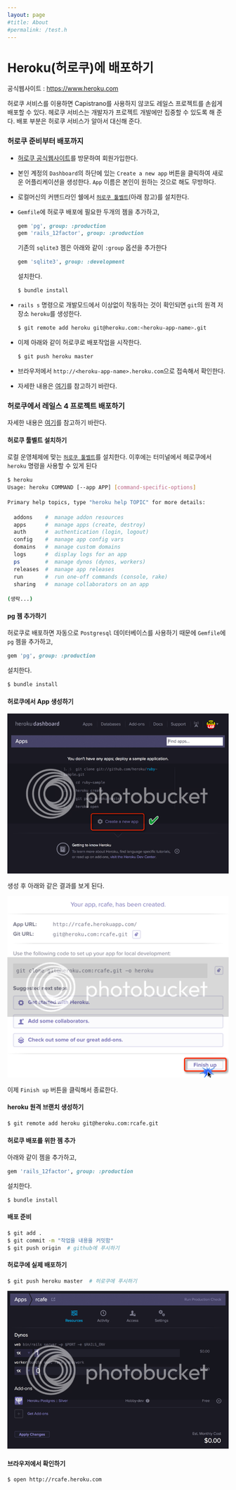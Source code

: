 ```yaml
---
layout: page
#title: About
#permalink: /test.h
---
```


# Heroku(허로쿠)에 배포하기

공식웹사이트 : https://www.heroku.com

허로쿠 서비스를 이용하면 Capistrano를 사용하지 않코도 레일스 프로젝트를 손쉽게 배포할 수 있다. 헤로쿠 서비스는 개발자가 프로젝트 개발에만 집중할 수 있도록 해 준다. 배포 부분은 허로쿠 서비스가 알아서 대신해 준다.


### 허로쿠 준비부터 배포까지

* [허로쿠 공식웹사이트](https://www.heroku.com)를 방문하여 회원가입한다.
* 본인 계정의 `Dashboard`의 하단에 있는 `Create a new app` 버튼을 클릭하여 새로운 어플리케이션을 생성한다. `App` 이름은 본인이 원하는 것으로 해도 무방하다.
* 로컬머신의 커맨드라인 쉘에서 [`허로쿠 툴벨트`](https://toolbelt.heroku.com)(아래 참고)를 설치한다.
* `Gemfile`에 허로쿠 배포에 필요한 두개의 젬을 추가하고,
  ```ruby
  gem 'pg', group: :production
  gem 'rails_12factor', group: :production
  ```

  기존의 `sqlite3` 젬은 아래와 같이 `:group` 옵션을 추가한다
  ```ruby
  gem 'sqlite3', group: :development
  ```

  설치한다.
  ```bash
  $ bundle install
  ```


* `rails s` 명령으로 개발모드에서 이상없이 작동하는 것이 확인되면 `git`의 원격 저장소 `heroku`를 생성한다.
  ```bash
  $ git remote add heroku git@heroku.com:<heroku-app-name>.git
  ```


* 이제 아래와 같이 허로쿠로 배포작업을 시작한다.

  ```bash
  $ git push heroku master
  ```


* 브라우저에서 `http://<heroku-app-name>.heroku.com`으로 접속해서 확인한다.

* 자세한 내용은 [여기](https://devcenter.heroku.com/articles/quickstart)를 참고하기 바란다.


### 허로쿠에서 레일스 4 프로젝트 배포하기

자세한 내용은 [여기](https://devcenter.heroku.com/articles/getting-started-with-rails4)를 참고하기 바란다.


#### 허로쿠 툴벨트 설치하기

로컬 운영체제에 맞는 [`허로쿠 툴벨트`](https://toolbelt.heroku.com)를 설치한다. 이후에는 터미널에서 헤로쿠에서 `heroku` 명령을 사용할 수 있게 된다

```bash
$ heroku
Usage: heroku COMMAND [--app APP] [command-specific-options]

Primary help topics, type "heroku help TOPIC" for more details:

  addons    #  manage addon resources
  apps      #  manage apps (create, destroy)
  auth      #  authentication (login, logout)
  config    #  manage app config vars
  domains   #  manage custom domains
  logs      #  display logs for an app
  ps        #  manage dynos (dynos, workers)
  releases  #  manage app releases
  run       #  run one-off commands (console, rake)
  sharing   #  manage collaborators on an app

(생락...)
```

#### pg 젬 추가하기

허로쿠로 배포하면 자동으로 `Postgresql` 데이터베이스를 사용하기 때문에 `Gemfile`에 `pg` 젬을 추가하고,

```ruby
gem 'pg', group: :production
```

설치한다.

```bash
$ bundle install
```

#### 허로쿠에서 App 생성하기

![허로쿠 웹사이트](./heroku/2014-05-22_18-49-38_zps2da0fee1.png)

생성 후 아래와 같은 결과를 보게 된다.

![](./heroku/2014-05-22_19-02-24_zps38d79bf5.png)


이제 `Finish up` 버튼을 클릭해서 종료한다.

#### heroku 원격 브랜치 생성하기

```bash
$ git remote add heroku git@heroku.com:rcafe.git
```

#### 허로쿠 배포를 위한 젬 추가

아래와 같이 젬을 추가하고,

```ruby
gem 'rails_12factor', group: :production
```

설치한다.

```bash
$ bundle install
```

#### 배포 준비

```bash
$ git add .
$ git commit -m "작업을 내용을 커밋함"
$ git push origin  # github에 푸시하기
```


#### 허로쿠에 실제 배포하기

```bash
$ git push heroku master  # 허로쿠에 푸시하기
```

![](./heroku/2014-05-22_20-51-00_zpsc7d58644.png)


#### 브라우저에서 확인하기

```bash
$ open http://rcafe.heroku.com
```





